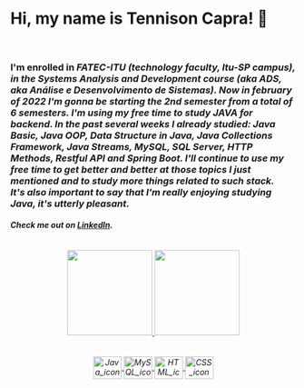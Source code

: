 

# Hi, my name is Tennison Capra! 👋

</br>

<h3>I'm enrolled in <em>FATEC-ITU<em> (technology faculty, Itu-SP campus), in the <em>Systems Analysis and Development</em> course (aka <em>ADS</em>, aka <em>Análise e Desenvolvimento de Sistemas</em>). Now in february of 2022 I'm gonna be starting the 2nd semester from a total of 6 semesters. I'm using my free time to study JAVA for backend. In the past several weeks I already studied: <strong>Java Basic</strong>, <strong>Java OOP</strong>, <strong>Data Structure in Java</strong>, <strong>Java Collections Framework</strong>, <strong>Java Streams</strong>, <strong>MySQL</strong>, <strong>SQL Server</strong>, <strong>HTTP Methods</strong>, <strong>Restful API</strong> and <strong>Spring Boot</strong>. I'll continue to use my free time to get better and better at those topics I just mentioned and to study more things related to such stack.</br>It's also important to say that I'm really enjoying studying Java, it's utterly pleasant.</h3>
 
 <h4>Check me out on <a rel="" href="https://www.linkedin.com/in/tennisonCapra" target="_blank">LinkedIn</a>.</h4>
 </br>
  
<div align="center">
  <a href="https://github.com/teteUser">
  <img height="150em" src="https://github-readme-stats.vercel.app/api?username=teteUser&show_icons=true&theme=dark&include_all_commits=true&count_private=true"/>
  <img height="150em" src="https://github-readme-stats.vercel.app/api/top-langs/?username=teteUser&layout=compact&langs_count=7&theme=dark"/>
</div>
</br>
  
<div style="display: inline_block" align="center"><br>
  <img align="center" alt="Java_icon" height="40" width="50" src="https://cdn.jsdelivr.net/gh/devicons/devicon/icons/java/java-original-wordmark.svg">
  <img align="center" alt="MySQL_icon" height="40" width="50" src="https://cdn.jsdelivr.net/gh/devicons/devicon/icons/mysql/mysql-original-wordmark.svg">
  <img align="center" alt="HTML_icon" height="40" width="50" src="https://cdn.jsdelivr.net/gh/devicons/devicon/icons/html5/html5-original-wordmark.svg">
  <img align="center" alt="CSS_icon" height="40" width="50" src="https://cdn.jsdelivr.net/gh/devicons/devicon/icons/css3/css3-original-wordmark.svg">
</div>

  

